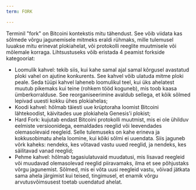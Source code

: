 ```yaml
---
term: FORK

---
```

Terminil "fork" on Bitcoini kontekstis mitu tähendust. See võib viidata kas sõlmede võrgu jagunemisele mitmeks eraldi rühmaks, mille tulemusel luuakse mitu erinevat plokiahelat, või protokolli reeglite muutmisele või mõlemale korraga. Lihtsustuseks võib eristada 4 peamist forkside kategooriat:


- Loomulik kahvel: tekib siis, kui kahe samal ajal samal kõrgusel avastatud ploki vahel on ajutine konkurents. See kahvel võib ulatuda mitme ploki peale. Seda tüüpi kahvel laheneb loomulikul teel, kui üks ahelatest muutub pikemaks kui teine (rohkem tööd koguneb), mis toob kaasa ümberkorralduse. See reorganiseerimine avaldub sellega, et kõik sõlmed lepivad uuesti kokku ühes plokiahelas;
- Koodi kahvel: hõlmab täiesti uue krüptoraha loomist Bitcoini lähtekoodist, käivitades uue plokiahela Genesis'i plokist;
- Hard Fork: kujutab endast Bitcoini protokolli muutmist, mis ei ole ühilduv eelmiste versioonidega, eemaldades reeglid või leevendades olemasolevaid reegleid. Selle tulemuseks on kahe erineva ja kokkusobimatu ahela loomine, kui kõiki sõlmi ei uuendata. Siis jaguneb võrk kaheks: nendeks, kes võtavad vastu uued reeglid, ja nendeks, kes säilitavad vanad reeglid;
- Pehme kahvel: hõlmab tagasiulatuvaid muudatusi, mis lisavad reegleid või muudavad olemasolevad reeglid piiravamaks, ilma et see põhjustaks võrgu jagunemist. Sõlmed, mis ei võta uusi reegleid vastu, võivad jätkata sama ahela järgimist kui teised, tingimusel, et enamik võrgu arvutusvõimsusest toetab uuendatud ahelat.